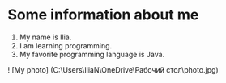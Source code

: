 # Some information about me

1. My name is Ilia.
2. I am learning programming.
3. My favorite programming language is Java.

! [My photo] (C:\Users\IliaN\OneDrive\Рабочий стол\photo.jpg)